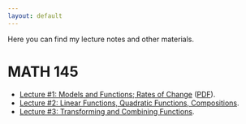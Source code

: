 ```yaml
---
layout: default
---
```


Here you can find my lecture notes and other materials.

# MATH 145

- [Lecture #1: Models and Functions; Rates of Change](./math145-lectures/Lecture1.html) ([PDF](./math145-lectures/Lecture1.pdf)).
- [Lecture #2: Linear Functions, Quadratic Functions, Compositions](./math145-lectures/Lecture2.html).
- [Lecture #3: Transforming and Combining Functions](./math145-lectures/Lecture3.html).